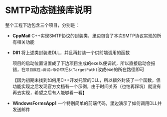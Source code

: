 # SMTP动态链接库说明
整个工程下边包含三个项目，分别是：
- **CppMail** C++实现SMTP协议的封装类，里边包含了本次SMTP协议实现的所有相关功能
- **Dll1** 将上述类封装进DLL，并且再封装一个供前端调用的函数

  项目的启动位置设置成了下边项目生成的exe以便调试，所以直接启动会报错，在`项目属性→调试→命令`中把`$(TargetPath)`改成exe的所在路径即可

  【因为初期未找到如何用C++开发托管的DLL，所以额外封装了一个函数，但功能实现之后发现官方文档有一个示例，由于时间关系（也怕再踩坑）就没有再去实现，希望之后有人能够看一看】


- **WindowsFormsApp1** 一个特别简单的前端代码，里边演示了如何调用DLL并发送邮件
